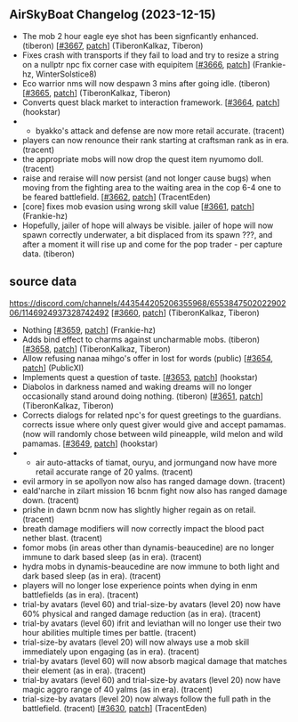 ## AirSkyBoat Changelog (2023-12-15)
- The mob 2 hour eagle eye shot has been signficantly enhanced. (tiberon) [[#3667](https://github.com/AirSkyBoat/AirSkyBoat/pull/3667), [patch](https://github.com/AirSkyBoat/AirSkyBoat/pull/3667.patch)] (TiberonKalkaz, Tiberon)
- Fixes crash with transports if they fail to load and try to resize a string on a nullptr npc fix corner case with equipitem [[#3666](https://github.com/AirSkyBoat/AirSkyBoat/pull/3666), [patch](https://github.com/AirSkyBoat/AirSkyBoat/pull/3666.patch)] (Frankie-hz, WinterSolstice8)
- Eco warrior nms will now despawn 3 mins after going idle.  (tiberon) [[#3665](https://github.com/AirSkyBoat/AirSkyBoat/pull/3665), [patch](https://github.com/AirSkyBoat/AirSkyBoat/pull/3665.patch)] (TiberonKalkaz, Tiberon)
- Converts quest black market to interaction framework. [[#3664](https://github.com/AirSkyBoat/AirSkyBoat/pull/3664), [patch](https://github.com/AirSkyBoat/AirSkyBoat/pull/3664.patch)] (hookstar)
- - byakko's attack and defense are now more retail accurate. (tracent) - players can now renounce their rank starting at craftsman rank as in era. (tracent) - the appropriate mobs will now drop the quest item nyumomo doll. (tracent) - raise and reraise will now persist (and not longer cause bugs) when moving from the fighting area to the waiting area in the cop 6-4 one to be feared battlefield. [[#3662](https://github.com/AirSkyBoat/AirSkyBoat/pull/3662), [patch](https://github.com/AirSkyBoat/AirSkyBoat/pull/3662.patch)] (TracentEden)
- [core] fixes mob evasion using wrong skill value [[#3661](https://github.com/AirSkyBoat/AirSkyBoat/pull/3661), [patch](https://github.com/AirSkyBoat/AirSkyBoat/pull/3661.patch)] (Frankie-hz)
- Hopefully, jailer of hope will always be visible.  jailer of hope will now spawn correctly underwater, a bit displaced from its spawn ???, and after a moment it will rise up and come for the pop trader - per capture data. (tiberon)  ## source data  https://discord.com/channels/443544205206355968/655384750202290206/1146924937328742492 [[#3660](https://github.com/AirSkyBoat/AirSkyBoat/pull/3660), [patch](https://github.com/AirSkyBoat/AirSkyBoat/pull/3660.patch)] (TiberonKalkaz, Tiberon)
- Nothing [[#3659](https://github.com/AirSkyBoat/AirSkyBoat/pull/3659), [patch](https://github.com/AirSkyBoat/AirSkyBoat/pull/3659.patch)] (Frankie-hz)
- Adds bind effect to charms against uncharmable mobs. (tiberon) [[#3658](https://github.com/AirSkyBoat/AirSkyBoat/pull/3658), [patch](https://github.com/AirSkyBoat/AirSkyBoat/pull/3658.patch)] (TiberonKalkaz, Tiberon)
- Allow refusing nanaa mihgo's offer in lost for words (public) [[#3654](https://github.com/AirSkyBoat/AirSkyBoat/pull/3654), [patch](https://github.com/AirSkyBoat/AirSkyBoat/pull/3654.patch)] (PublicXI)
- Implements quest a question  of taste. [[#3653](https://github.com/AirSkyBoat/AirSkyBoat/pull/3653), [patch](https://github.com/AirSkyBoat/AirSkyBoat/pull/3653.patch)] (hookstar)
- Diabolos in darkness named and waking dreams will no longer occasionally stand around doing nothing. (tiberon) [[#3651](https://github.com/AirSkyBoat/AirSkyBoat/pull/3651), [patch](https://github.com/AirSkyBoat/AirSkyBoat/pull/3651.patch)] (TiberonKalkaz, Tiberon)
- Corrects dialogs for related npc's for quest greetings to the guardians. corrects issue where only quest giver would give and accept pamamas. (now will randomly chose between wild pineapple, wild melon and wild pamamas. [[#3649](https://github.com/AirSkyBoat/AirSkyBoat/pull/3649), [patch](https://github.com/AirSkyBoat/AirSkyBoat/pull/3649.patch)] (hookstar)
- - air auto-attacks of tiamat, ouryu, and jormungand now have more retail accurate range of 20 yalms. (tracent) - evil armory in se apollyon now also has ranged damage down. (tracent) - eald'narche in zilart mission 16 bcnm fight now also has ranged damage down. (tracent) - prishe in dawn bcnm now has slightly higher regain as on retail. (tracent) - breath damage modifiers will now correctly impact the blood pact nether blast. (tracent) - fomor mobs (in areas other than dynamis-beaucedine) are no longer immune to dark based sleep (as in era). (tracent) - hydra mobs in dynamis-beaucedine are now immune to both light and dark based sleep (as in era). (tracent) - players will no longer lose experience points when dying in enm battlefields (as in era). (tracent) - trial-by avatars (level 60) and trial-size-by avatars (level 20) now have 60% physical and ranged damage reduction (as in era). (tracent) - trial-by avatars (level 60) ifrit and leviathan will no longer use their two hour abilities multiple times per battle. (tracent) - trial-size-by avatars (level 20) will now always use a mob skill immediately upon engaging (as in era). (tracent) - trial-by avatars (level 60) will now absorb magical damage that matches their element (as in era). (tracent) - trial-by avatars (level 60) and trial-size-by avatars (level 20) now have magic aggro range of 40 yalms (as in era). (tracent) - trial-size-by avatars (level 20) now always follow the full path in the battlefield. (tracent) [[#3630](https://github.com/AirSkyBoat/AirSkyBoat/pull/3630), [patch](https://github.com/AirSkyBoat/AirSkyBoat/pull/3630.patch)] (TracentEden)
